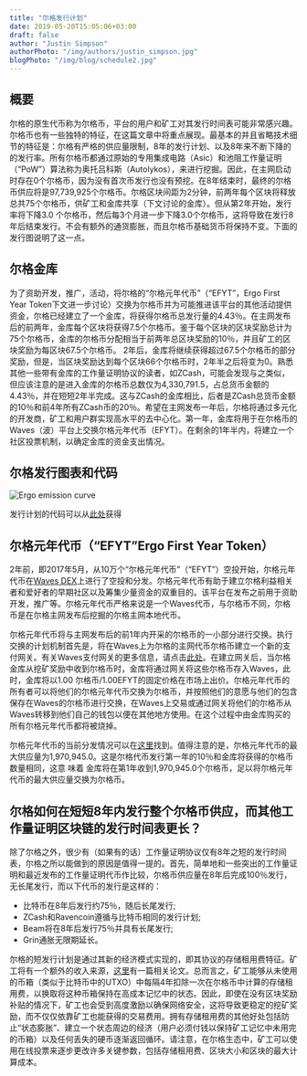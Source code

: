 ```yaml
---
title: "尔格发行计划"
date: 2019-05-20T15:05:06+03:00
draft: false
author: "Justin Simpson"
authorPhoto: "/img/authors/justin_simpson.jpg"
blogPhoto: "/img/blog/schedule2.jpg"
---
```


## 概要

尔格的原生代币称为尔格币，平台的用户和矿工对其发行时间表可能非常感兴趣。尔格币也有一些独特的特征，在这篇文章中将重点展现。最基本的并且省略技术细节的特征是：尔格有严格的供应量限制，8年的发行计划、以及8年来不断下降的的发行率。所有尔格币都通过原始的专用集成电路（Asic）和池阻工作量证明（“PoW”）算法称为奥托吕科斯（Autolykos），来进行挖掘。因此，在主网启动时存在0个尔格币，因为没有首次币发行也没有预挖。在8年结束时，最终的尔格币供应将是97,739,925个尔格币。尔格区块间距为2分钟，前两年每个区块将释放总共75个尔格币，供矿工和金库共享（下文讨论的金库）。但从第2年开始，发行率将下降3.0 个尔格币，然后每3个月进一步下降3.0个尔格币，这将导致在发行8年后结束发行。不会有额外的通货膨胀，而且尔格币基础货币将保持不变。下面的发行图说明了这一点。

## 尔格金库

为了资助开发，推广，活动，将尔格的“尔格元年代币”（“EFYT”，Ergo First Year Token下文进一步讨论）交换为尔格币并为可能推进该平台的其他活动提供资金，尔格已经建立了一个金库，将获得尔格币总发行量的4.43％。在主网发布后的前两年，金库每个区块将获得7.5个尔格币。鉴于每个区块的区块奖励总计为75个尔格币，金库的尔格币分配相当于前两年总区块奖励的10％，并且矿工的区块奖励为每区块67.5个尔格币。 2年后，金库将继续获得超过67.5个尔格币的部分奖励，但是，当区块奖励达到每个区块66个尔格币时，2年半之后将变为0。熟悉其他一些带有金库的工作量证明协议的读者，如ZCash，可能会发现与之类似，但应该注意的是进入金库的尔格币总数仅为4,330,791.5，占总货币金额的4.43％，并在短短2年半完成。这与ZCash的金库相比，后者是ZCash总货币金额的10％和前4年所有ZCash币的20％。希望在主网发布一年后，尔格将通过多元化的开发商，矿工和用户群实现高水平的去中心化。第一年，金库将用于在尔格币的Waves（波）平台上交换尔格元年代币（EFYT）。在剩余的1年半内，将建立一个社区投票机制，以确定金库的资金支出情况。

## 尔格发行图表和代码

![Ergo emission curve](/img/blog/graph_CH.png)

发行计划的代码可以从[此处](https://github.com/ScorexFoundation/sigmastate-interpreter/blob/master/src/main/scala/org/ergoplatform/mining/emission/EmissionRules.scala)获得

## 尔格元年代币（“EFYT”Ergo First Year Token）

2年前，即2017年5月，从10万个“尔格元年代币”（“EFYT”）空投开始，尔格元年代币在[Waves DEX](https://wavesplatform.com/)上进行了空投和分发。尔格元年代币有助于建立尔格利益相关者和爱好者的早期社区以及筹集少量资金的双重目的。该平台在发布之前用于资助开发，推广等。尔格元年代币严格来说是一个Waves代币，与尔格币不同，尔格币是在尔格主网发布后挖掘的尔格主网本地代币。

尔格元年代币将与主网发布后的前1年内开采的尔格币的一小部分进行交换。执行交换的计划机制首先是，将在Waves上为尔格的主网代币尔格币建立一个新的支付网关。有关Waves支付网关的更多信息，请点击[此处](https://blog.wavesplatform.com/waves-launches-cryptocurrency-payment-gateway-framework-d37c1bb2fe1b)。在建立网关后，当尔格金库从挖矿奖励中收到尔格币时，金库将通过网关将这些尔格币存入Waves，此时，金库将以1.00 尔格币/1.00EFYT的固定价格在市场上出价。尔格元年代币的所有者可以将他们的尔格元年代币交换为尔格币，并按照他们的意愿与他们的包含保存在Waves的尔格币进行交换，在Waves上交易或通过网关将他们的尔格币从Waves转移到他们自己的钱包以便在其他地方使用。在这个过程中由金库购买的所有尔格元年代币都将被烧掉。

尔格元年代币的当前分发情况可以在[这里](http://dev.pywaves.org/assets/725Yv9oceWsB4GsYwyy4A52kEwyVrL5avubkeChSnL46)找到。值得注意的是，尔格元年代币的最大供应量为1,970,945.0。这是尔格代币发行第一年的10％和金库将获得的尔格币数量相同，这意  味着 金库将在第1年收到1,970,945.0个尔格币，足以将尔格元年代币的最大供应量交换为尔格币。

## 尔格如何在短短8年内发行整个尔格币供应，而其他工作量证明区块链的发行时间表更长？

除了尔格之外，很少有（如果有的话）工作量证明协议仅有8年之短的发行时间表，尔格之所以能做到的原因是值得一提的。首先，简单地和一些突出的工作量证明和最近发布的工作量证明代币作比较，尔格币供应量在8年后完成100％发行，无长尾发行，而以下代币的发行是这样的：

* 比特币在8年后发行约75％，随后长尾发行;
* ZCash和Ravencoin遵循与比特币相同的发行计划;
* Beam将在8年后发行75％并具有长尾发行;
* Grin通胀无限期延长。

尔格的短发行计划是通过其新的经济模式实现的，即其协议的存储租用费特征。矿工将有一个额外的收入来源，[这里](https://fc18.ifca.ai/bitcoin/papers/bitcoin18-final18.pdf)有一篇相关论文。总而言之，矿工能够从未使用的币箱（类似于比特币中的UTXO）中每隔4年扣除一次在尔格币中计算的存储租用费，以换取将这种币箱保持在高成本记忆中的状态。因此，即使在没有区块奖励补贴的情况下，矿工也会受到高度激励以确保网络安全，这将导致更稳定的挖矿奖励，而不仅仅依靠矿工也能获得的交易费用。拥有存储租用费的其他好处包括防止“状态膨胀”、建立一个状态周边的经济（用户必须付钱以保持矿工记忆中未用完的币箱）以及任何丢失的硬币逐渐返回循环。请注意，在尔格生态中，矿工可以使用在线投票来逐步更改许多关键参数，包括存储租用费、区块大小和区块的最大计算成本。
